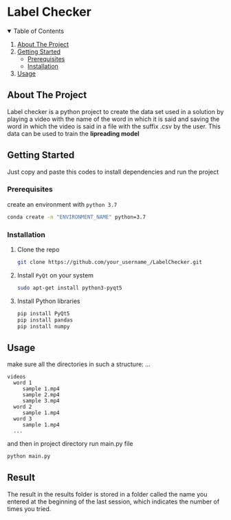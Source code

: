 # Label Checker
<!-- TABLE OF CONTENTS -->
<details open="open">
  <summary>Table of Contents</summary>
  <ol>
    <li>
      <a href="#about-the-project">About The Project</a>
    </li>
    <li>
      <a href="#getting-started">Getting Started</a>
      <ul>
        <li><a href="#prerequisites">Prerequisites</a></li>
        <li><a href="#installation">Installation</a></li>
      </ul>
    </li>
    <li><a href="#usage">Usage</a></li>

  </ol>
</details>



<!-- ABOUT THE PROJECT -->
## About The Project

Label checker is a python project to create the data set used in a solution by playing a video with the name of the word in which it is said and saving the word in which the video is said in a file with the suffix .csv by the user. 
This data can be used to train the **lipreading model**

<!-- GETTING STARTED -->
## Getting Started

Just copy and paste this codes to install dependencies and run the project

### Prerequisites

create an environment with `python 3.7`
  ```sh
  conda create -n "ENVIRONMENT_NAME" python=3.7
  ```

### Installation

1. Clone the repo
   ```sh
   git clone https://github.com/your_username_/LabelChecker.git
   ```
2. Install `PyQt` on your system
   ```sh
   sudo apt-get install python3-pyqt5
   ```
      
3. Install Python libraries
   ```sh
   pip install PyQt5
   pip install pandas
   pip install numpy
   ```

<!-- USAGE EXAMPLES -->
## Usage

make sure all the directories in such a structure:
    ...

    videos
      word 1
         sample 1.mp4
         sample 2.mp4
         sample 3.mp4
      word 2
         sample 1.mp4
      word 3
         sample 1.mp4
      ...

and then in project directory run main.py file
   ```sh
   python main.py
   ```

## Result
The result in the results folder is stored in a folder called the name you entered at the beginning of the last session, which indicates the number of times you tried.



